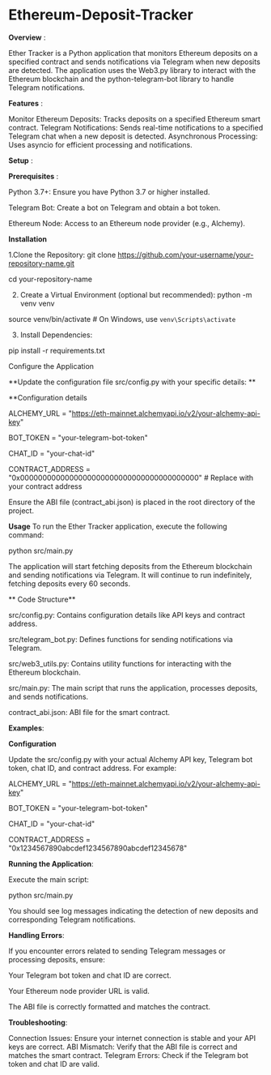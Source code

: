 # Ethereum-Deposit-Tracker

**Overview** :

Ether Tracker is a Python application that monitors Ethereum deposits on a specified contract and sends notifications via Telegram when new deposits are detected. The application uses the Web3.py library to interact with the Ethereum blockchain and the python-telegram-bot library to handle Telegram notifications.

**Features** :

Monitor Ethereum Deposits: Tracks deposits on a specified Ethereum smart contract.
Telegram Notifications: Sends real-time notifications to a specified Telegram chat when a new deposit is detected.
Asynchronous Processing: Uses asyncio for efficient processing and notifications.

**Setup** :

**Prerequisites** :

Python 3.7+: Ensure you have Python 3.7 or higher installed.

Telegram Bot: Create a bot on Telegram and obtain a bot token.

Ethereum Node: Access to an Ethereum node provider (e.g., Alchemy).


**Installation**

1.Clone the Repository: git clone https://github.com/your-username/your-repository-name.git

cd your-repository-name

2. Create a Virtual Environment (optional but recommended): python -m venv venv

source venv/bin/activate  # On Windows, use `venv\Scripts\activate`

3. Install Dependencies: 

pip install -r requirements.txt

Configure the Application


**Update the configuration file src/config.py with your specific details: **

**Configuration details

ALCHEMY_URL = "https://eth-mainnet.alchemyapi.io/v2/your-alchemy-api-key"

BOT_TOKEN = "your-telegram-bot-token"

CHAT_ID = "your-chat-id"

CONTRACT_ADDRESS = "0x0000000000000000000000000000000000000000"  # Replace with your contract address

Ensure the ABI file (contract_abi.json) is placed in the root directory of the project.



**Usage**
To run the Ether Tracker application, execute the following command:


python src/main.py

The application will start fetching deposits from the Ethereum blockchain and sending notifications via Telegram. It will continue to run indefinitely, fetching deposits every 60 seconds.

**
Code Structure**

src/config.py: Contains configuration details like API keys and contract address.

src/telegram_bot.py: Defines functions for sending notifications via Telegram.

src/web3_utils.py: Contains utility functions for interacting with the Ethereum blockchain.

src/main.py: The main script that runs the application, processes deposits, and sends notifications.

contract_abi.json: ABI file for the smart contract.


**Examples**:

**Configuration**

Update the src/config.py with your actual Alchemy API key, Telegram bot token, chat ID, and contract address. For example:

ALCHEMY_URL = "https://eth-mainnet.alchemyapi.io/v2/your-alchemy-api-key"

BOT_TOKEN = "your-telegram-bot-token"

CHAT_ID = "your-chat-id"

CONTRACT_ADDRESS = "0x1234567890abcdef1234567890abcdef12345678"




**Running the Application**:

Execute the main script:


python src/main.py

You should see log messages indicating the detection of new deposits and corresponding Telegram notifications.




**Handling Errors**:

If you encounter errors related to sending Telegram messages or processing deposits, ensure:

Your Telegram bot token and chat ID are correct.

Your Ethereum node provider URL is valid.

The ABI file is correctly formatted and matches the contract.




**Troubleshooting**: 

Connection Issues: Ensure your internet connection is stable and your API keys are correct.
ABI Mismatch: Verify that the ABI file is correct and matches the smart contract.
Telegram Errors: Check if the Telegram bot token and chat ID are valid.
